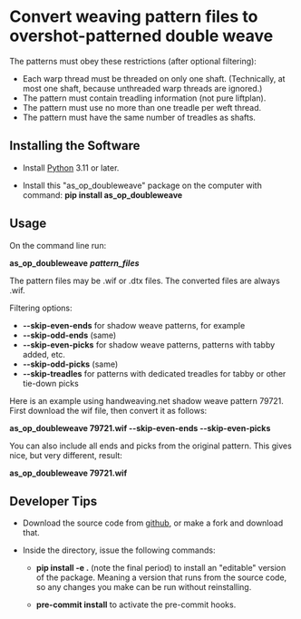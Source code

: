 # Convert weaving pattern files to overshot-patterned double weave

The patterns must obey these restrictions (after optional filtering):

* Each warp thread must be threaded on only one shaft.
  (Technically, at most one shaft, because unthreaded warp threads are ignored.)
* The pattern must contain treadling information (not pure liftplan).
* The pattern must use no more than one treadle per weft thread.
* The pattern must have the same number of treadles as shafts.

## Installing the Software

* Install [Python](https://www.python.org/downloads/) 3.11 or later.

* Install this "as_op_doubleweave" package on the computer with command: **pip install as_op_doubleweave**

## Usage

On the command line run:

  **as_op_doubleweave** ***pattern_files***

The pattern files may be .wif or .dtx files. The converted files are always .wif.

Filtering options:

  * **--skip-even-ends**  for shadow weave patterns, for example
  * **--skip-odd-ends**  (same)
  * **--skip-even-picks**  for shadow weave patterns, patterns with tabby added, etc.
  * **--skip-odd-picks**  (same)
  * **--skip-treadles** for patterns with dedicated treadles for tabby or other tie-down picks

Here is an example using handweaving.net shadow weave pattern 79721. First download the wif file, then convert it as follows:

  **as_op_doubleweave 79721.wif --skip-even-ends --skip-even-picks**

You can also include all ends and picks from the original pattern. This gives nice, but very different, result:

  **as_op_doubleweave 79721.wif**

## Developer Tips

* Download the source code from [github](https://github.com/r-owen/as_op_doubleweave.git),
  or make a fork and download that.

* Inside the directory, issue the following commands:

    * **pip install -e .** (note the final period) to install an "editable" version of the package.
      Meaning a version that runs from the source code, so any changes you make can be run without reinstalling.

    * **pre-commit install** to activate the pre-commit hooks.
